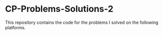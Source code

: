 # CP-Problems-Solutions-2
This repository contains the code for the problems I solved on the following platforms.
